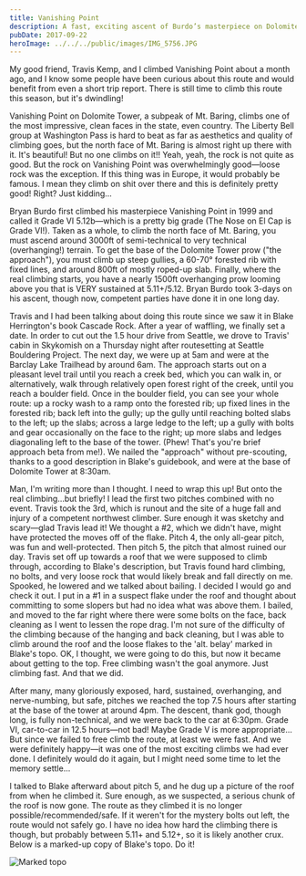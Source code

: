 ```yaml
---
title: Vanishing Point
description: A fast, exciting ascent of Burdo’s masterpiece on Dolomite Tower, with updated beta.
pubDate: 2017-09-22
heroImage: ../../../public/images/IMG_5756.JPG
---
```


My good friend, Travis Kemp, and I climbed Vanishing Point about a month ago, and I know some people have been curious about this route and would benefit from even a short trip report. There is still time to climb this route this season, but it's dwindling!

Vanishing Point on Dolomite Tower, a subpeak of Mt. Baring, climbs one of the most impressive, clean faces in the state, even country. The Liberty Bell group at Washington Pass is hard to beat as far as aesthetics and quality of climbing goes, but the north face of Mt. Baring is almost right up there with it. It's beautiful! But no one climbs on it!! Yeah, yeah, the rock is not quite as good. But the rock on Vanishing Point was overwhelmingly good—loose rock was the exception. If this thing was in Europe, it would probably be famous. I mean they climb on shit over there and this is definitely pretty good! Right? Just kidding...

Bryan Burdo first climbed his masterpiece Vanishing Point in 1999 and called it Grade VI 5.12b—which is a pretty big grade (The Nose on El Cap is Grade VI!). Taken as a whole, to climb the north face of Mt. Baring, you must ascend around 3000ft of semi-technical to very technical (overhanging!) terrain. To get the base of the Dolomite Tower prow ("the approach"), you must climb up steep gullies, a 60-70° forested rib with fixed lines, and around 800ft of mostly roped-up slab. Finally, where the real climbing starts, you have a nearly 1500ft overhanging prow looming above you that is VERY sustained at 5.11+/5.12. Bryan Burdo took 3-days on his ascent, though now, competent parties have done it in one long day.

Travis and I had been talking about doing this route since we saw it in Blake Herrington's book Cascade Rock. After a year of waffling, we finally set a date. In order to cut out the 1.5 hour drive from Seattle, we drove to Travis' cabin in Skykomish on a Thursday night after routesetting at Seattle Bouldering Project. The next day, we were up at 5am and were at the Barclay Lake Trailhead by around 6am. The approach starts out on a pleasant level trail until you reach a creek bed, which you can walk in, or alternatively, walk through relatively open forest right of the creek, until you reach a boulder field. Once in the boulder field, you can see your whole route: up a rocky wash to a ramp onto the forested rib; up fixed lines in the forested rib; back left into the gully; up the gully until reaching bolted slabs to the left; up the slabs; across a large ledge to the left; up a gully with bolts and gear occasionally on the face to the right; up more slabs and ledges diagonaling left to the base of the tower. (Phew! That's you're brief approach beta from me!). We nailed the "approach" without pre-scouting, thanks to a good description in Blake's guidebook, and were at the base of Dolomite Tower at 8:30am.

Man, I'm writing more than I thought. I need to wrap this up! But onto the real climbing...but briefly! I lead the first two pitches combined with no event. Travis took the 3rd, which is runout and the site of a huge fall and injury of a competent northwest climber. Sure enough it was sketchy and scary—glad Travis lead it! We thought a #2, which we didn't have, might have protected the moves off of the flake. Pitch 4, the only all-gear pitch, was fun and well-protected. Then pitch 5, the pitch that almost ruined our day. Travis set off up towards a roof that we were supposed to climb through, according to Blake's description, but Travis found hard climbing, no bolts, and very loose rock that would likely break and fall directly on me. Spooked, he lowered and we talked about bailing. I decided I would go and check it out. I put in a #1 in a suspect flake under the roof and thought about committing to some slopers but had no idea what was above them. I bailed, and moved to the far right where there were some bolts on the face, back cleaning as I went to lessen the rope drag. I'm not sure of the difficulty of the climbing because of the hanging and back cleaning, but I was able to climb around the roof and the loose flakes to the 'alt. belay' marked in Blake's topo. OK, I thought, we were going to do this, but now it became about getting to the top. Free climbing wasn't the goal anymore. Just climbing fast. And that we did.

After many, many gloriously exposed, hard, sustained, overhanging, and nerve-numbing, but safe, pitches we reached the top 7.5 hours after starting at the base of the tower at around 4pm. The descent, thank god, though long, is fully non-technical, and we were back to the car at 6:30pm. Grade VI, car-to-car in 12.5 hours—not bad! Maybe Grade V is more appropriate... But since we failed to free climb the route, at least we were fast. And we were definitely happy—it was one of the most exciting climbs we had ever done. I definitely would do it again, but I might need some time to let the memory settle...

I talked to Blake afterward about pitch 5, and he dug up a picture of the roof from when he climbed it. Sure enough, as we suspected, a serious chunk of the roof is now gone. The route as they climbed it is no longer possible/recommended/safe. If it weren't for the mystery bolts out left, the route would not safely go. I have no idea how hard the climbing there is though, but probably between 5.11+ and 5.12+, so it is likely another crux. Below is a marked-up copy of Blake's topo. Do it!

![Marked topo](/images/IMG_5894.PNG)
